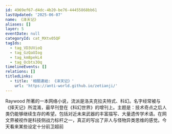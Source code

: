 ```yaml
---
id: 4969ef67-d4dc-4b20-be76-44455868bb61
lastUpdated: '2025-06-07'
name: 《泽天记》
aliases: []
layer: 5
eventDate: null
categoryId: cat_MXtv05QF
tagIds:
  - tag_VD3UVioQ
  - tag_GzQaUIog
  - tag_km8pekL4
  - tag_Ocbts3Oq
timelineEvents: []
relations: []
titledLinks:
  - title: '相關連結: 《泽天记》'
    url: 'https://anti-world.github.io/zetianji/'
---
```

Raywood 所著的一本网络小说，流派是洛夫克拉夫特式、科幻。名字经常被与《择天记》所混淆，最早刊登在《科幻世界》的增刊上。主题是：技术奇点之后人类仍能够继续生存的希望。包括对近未来武器的丰富描写、大量遗传学术语。在网文界被视作是科技侧战力标杆之一，真正的写出了非人与怪物异类思维的感觉。今天看来某些设定十分前卫超前
